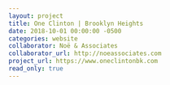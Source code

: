 ```yaml
---
layout: project
title: One Clinton | Brooklyn Heights
date: 2018-10-01 00:00:00 -0500
categories: website
collaborator: Noë & Associates
collaborator_url: http://noeassociates.com
project_url: https://www.oneclintonbk.com
read_only: true
---
```

